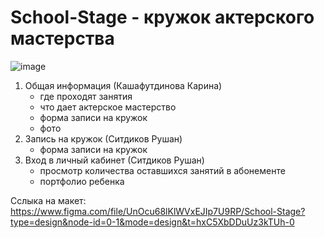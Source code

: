 # School-Stage - кружок актерского мастерства
![image](https://github.com/KarinaKasha/School-Stage/assets/163593209/b9693a36-3609-48cd-9f46-eb262a8d542a)
1. Общая информация (Кашафутдинова Карина)
   - где проходят занятия
   - что дает актерское мастерство
   - форма записи на кружок
   - фото
2. Запись на кружок (Ситдиков Рушан)
   - форма записи на кружок
3. Вход в личный кабинет (Ситдиков Рушан)
   - просмотр количества оставшихся занятий в абонементе
   - портфолио ребенка
     
Сслыка на макет: https://www.figma.com/file/UnOcu68lKlWVxEJIp7U9RP/School-Stage?type=design&node-id=0-1&mode=design&t=hxC5XbDDuUz3kTUh-0
